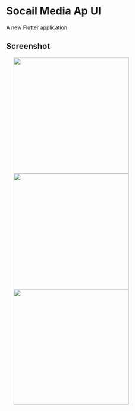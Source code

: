 # Socail Media Ap UI

A new Flutter application.

## Screenshot


<p float="left">
  <img src="https://user-images.githubusercontent.com/56515652/66766819-55f02600-eeaf-11e9-9b3f-0e6c71be0222.PNG" 
       width=310 hspace="20"/> 
  <img src="https://user-images.githubusercontent.com/56515652/66766894-846e0100-eeaf-11e9-9dee-05d8b62368a0.PNG"
       width=310 hspace="20"/>
  <img src="https://user-images.githubusercontent.com/56515652/66766942-994a9480-eeaf-11e9-88a3-c05ff56ec995.PNG"
       width=310 hspace="20"/>
</p>
